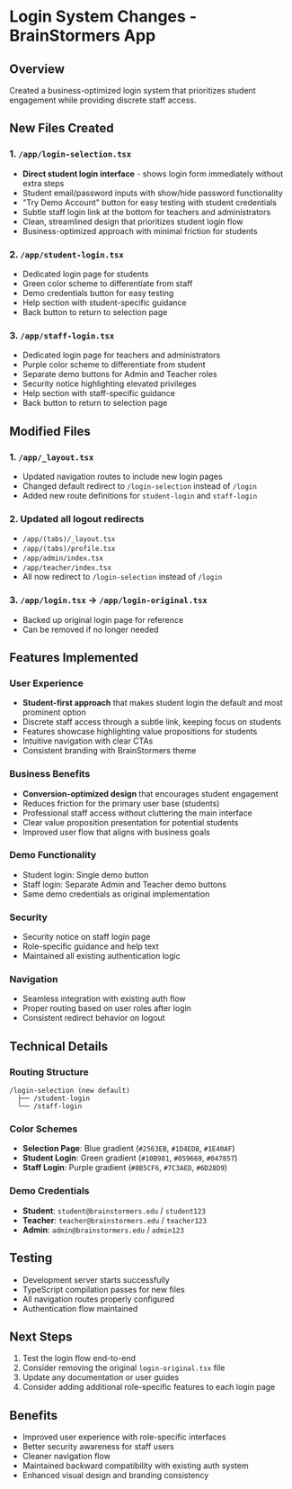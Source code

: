 # Login System Changes - BrainStormers App

## Overview

Created a business-optimized login system that prioritizes student engagement while providing discrete staff access.

## New Files Created

### 1. `/app/login-selection.tsx`

- **Direct student login interface** - shows login form immediately without extra steps
- Student email/password inputs with show/hide password functionality
- "Try Demo Account" button for easy testing with student credentials
- Subtle staff login link at the bottom for teachers and administrators
- Clean, streamlined design that prioritizes student login flow
- Business-optimized approach with minimal friction for students

### 2. `/app/student-login.tsx`

- Dedicated login page for students
- Green color scheme to differentiate from staff
- Demo credentials button for easy testing
- Help section with student-specific guidance
- Back button to return to selection page

### 3. `/app/staff-login.tsx`

- Dedicated login page for teachers and administrators
- Purple color scheme to differentiate from student
- Separate demo buttons for Admin and Teacher roles
- Security notice highlighting elevated privileges
- Help section with staff-specific guidance
- Back button to return to selection page

## Modified Files

### 1. `/app/_layout.tsx`

- Updated navigation routes to include new login pages
- Changed default redirect to `/login-selection` instead of `/login`
- Added new route definitions for `student-login` and `staff-login`

### 2. Updated all logout redirects

- `/app/(tabs)/_layout.tsx`
- `/app/(tabs)/profile.tsx`
- `/app/admin/index.tsx`
- `/app/teacher/index.tsx`
- All now redirect to `/login-selection` instead of `/login`

### 3. `/app/login.tsx` → `/app/login-original.tsx`

- Backed up original login page for reference
- Can be removed if no longer needed

## Features Implemented

### User Experience

- **Student-first approach** that makes student login the default and most prominent option
- Discrete staff access through a subtle link, keeping focus on students
- Features showcase highlighting value propositions for students
- Intuitive navigation with clear CTAs
- Consistent branding with BrainStormers theme

### Business Benefits

- **Conversion-optimized design** that encourages student engagement
- Reduces friction for the primary user base (students)
- Professional staff access without cluttering the main interface
- Clear value proposition presentation for potential students
- Improved user flow that aligns with business goals

### Demo Functionality

- Student login: Single demo button
- Staff login: Separate Admin and Teacher demo buttons
- Same demo credentials as original implementation

### Security

- Security notice on staff login page
- Role-specific guidance and help text
- Maintained all existing authentication logic

### Navigation

- Seamless integration with existing auth flow
- Proper routing based on user roles after login
- Consistent redirect behavior on logout

## Technical Details

### Routing Structure

```
/login-selection (new default)
  ├── /student-login
  └── /staff-login
```

### Color Schemes

- **Selection Page**: Blue gradient (`#2563EB`, `#1D4ED8`, `#1E40AF`)
- **Student Login**: Green gradient (`#10B981`, `#059669`, `#047857`)
- **Staff Login**: Purple gradient (`#8B5CF6`, `#7C3AED`, `#6D28D9`)

### Demo Credentials

- **Student**: `student@brainstormers.edu` / `student123`
- **Teacher**: `teacher@brainstormers.edu` / `teacher123`
- **Admin**: `admin@brainstormers.edu` / `admin123`

## Testing

- Development server starts successfully
- TypeScript compilation passes for new files
- All navigation routes properly configured
- Authentication flow maintained

## Next Steps

1. Test the login flow end-to-end
2. Consider removing the original `login-original.tsx` file
3. Update any documentation or user guides
4. Consider adding additional role-specific features to each login page

## Benefits

- Improved user experience with role-specific interfaces
- Better security awareness for staff users
- Cleaner navigation flow
- Maintained backward compatibility with existing auth system
- Enhanced visual design and branding consistency
